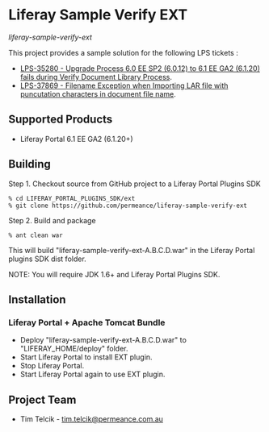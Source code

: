 # Liferay Sample Verify EXT

*liferay-sample-verify-ext*

This project provides a sample solution for the following LPS tickets :

* [LPS-35280 - Upgrade Process 6.0 EE SP2 (6.0.12) to 6.1 EE GA2 (6.1.20) fails during Verify Document Library Process](https://issues.liferay.com/browse/LPS-35280 "LPS-35280 - Upgrade Process 6.0 EE SP2 (6.0.12) to 6.1 EE GA2 (6.1.20) fails during Verify Document Library Process").
* [LPS-37869 - Filename Exception when Importing LAR file with puncutation characters in document file name](https://issues.liferay.com/browse/LPS-37869 "LPS-37869 - Filename Exception when Importing LAR file with puncutation characters in document file name").


## Supported Products

* Liferay Portal 6.1 EE GA2 (6.1.20+)


## Building

Step 1. Checkout source from GitHub project to a Liferay Portal Plugins SDK

    % cd LIFERAY_PORTAL_PLUGINS_SDK/ext
    % git clone https://github.com/permeance/liferay-sample-verify-ext

Step 2. Build and package

    % ant clean war

This will build "liferay-sample-verify-ext-A.B.C.D.war" in the Liferay Portal plugins SDK dist folder.

NOTE: You will require JDK 1.6+ and Liferay Portal Plugins SDK.


## Installation

### Liferay Portal + Apache Tomcat Bundle

* Deploy "liferay-sample-verify-ext-A.B.C.D.war" to "LIFERAY_HOME/deploy" folder.
* Start Liferay Portal to install EXT plugin.
* Stop Liferay Portal.
* Start Liferay Portal again to use EXT plugin.


## Project Team

* Tim Telcik - tim.telcik@permeance.com.au
